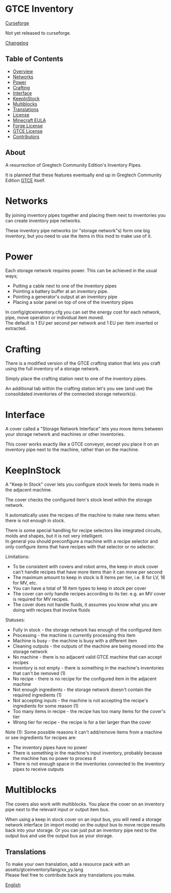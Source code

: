 # GTCE Inventory
[Curseforge](https://www.curseforge.com/minecraft/mc-mods/gtce-inventory)

Not yet released to curseforge.

[Changelog](CHANGELOG.md)

## Table of Contents
* [Overview](#about)
* [Networks](#networks)
* [Power](#power)
* [Crafting](#crafting)
* [Interface](#interface)
* [KeepInStock](#keepinstock)
* [Multiblocks](#multiblocks)
* [Translations](#translations)
* [License](LICENSE)
* [Minecraft EULA](https://www.minecraft.net/en-us/eula/)
* [Forge License](https://github.com/MinecraftForge/MinecraftForge/blob/1.16.x/LICENSE.txt)
* [GTCE License](https://github.com/GregTechCE/GregTech/blob/master/LICENSE)
* [Contributors](CONTRIBUTORS)

## About

A resurrection of Gregtech Community Edition's Inventory Pipes.

It is planned that these features eventually end up in Gregtech Community Edition [GTCE](https://github.com/GregTechCE/GregTech) itself.

# Networks

By joining inventory pipes together and placing them next to inventories you can create inventory pipe networks.

These inventory pipe networks (or "storage network"s) form one big inventory, but you need to use the items in this mod to make use of it.

# Power

Each storage network requires power. This can be achieved in the usual ways;

* Putting a cable next to one of the inventory pipes
* Pointing a battery buffer at an inventory pipe.
* Pointing a generator's output at an inventory pipe
* Placing a solar panel on top of one of the inventory pipes

In config/gtceinventory.cfg you can set the energy cost for each network, pipe, move operation or individual item moved.
<br> The default is 1 EU per second per network and 1 EU per item inserted or extracted.

# Crafting

There is a modified version of the GTCE crafting station that lets you craft using the full inventory of a storage network.

Simply place the crafting station next to one of the inventory pipes.

An additional tab within the crafting station let's you see (and use) the consolidated inventories of the connected storage network(s).

# Interface

A cover called a "Storage Network Interface" lets you move items between your storage network and machines or other inventories.

This cover works exactly like a GTCE conveyor, except you place it on an inventory pipe next to the machine, rather than on the machine.

# KeepInStock

A "Keep In Stock" cover lets you configure stock levels for items made in the adjacent machine.

The cover checks the configured item's stock level within the storage network.

It automatically uses the recipes of the machine to make new items when there is not enough in stock.

There is some special handling for recipe selectors like integrated circuits, molds and shapes, but it is not very intelligent.
<br>In general you should preconfigure a machine with a recipe selector and only configure items that have recipes with that selector or no selector.

Limitations:
* To be consistent with covers and robot arms, the keep in stock cover can't handle recipes that have more items than it can move per second
* The maximum amount to keep in stock is 8 items per tier, i.e. 8 for LV, 16 for MV, etc.
* You can have a total of 16 item types to keep in stock per cover
* The cover can only handle recipes according to its tier. e.g. an MV cover is required for MV recipes.
* The cover does not handle fluids, it assumes you know what you are doing with recipes that involve fluids

Statuses:
* Fully in stock - the storage network has enough of the configured item
* Processing - the machine is currently processing this item
* Machine is busy - the machine is busy with a different item
* Cleaning outputs - the outputs of the machine are being moved into the storage network
* No machine - there is no adjacent valid GTCE machine that can accept recipes
* Inventory is not empty - there is something in the machine's inventories that can't be removed (1)
* No recipe - there is no recipe for the configured item in the adjacent machine
* Not enough ingredients - the storage network doesn't contain the required ingredients (1)
* Not accepting inputs - the machine is not accepting the recipe's ingredients for some reason (1)
* Too many items in recipe - the recipe has too many items for the cover's tier
* Wrong tier for recipe - the recipe is for a tier larger than the cover

Note (1): Some possible reasons it can't add/remove items from a machine or see ingredients for recipes are:
* The inventory pipes have no power
* There is something in the machine's input inventory, probably because the machine has no power to process it
* There is not enough space in the inventories connected to the inventory pipes to receive outputs

# Multiblocks

The covers also work with multiblocks. You place the cover on an inventory pipe next to the relevant input or output item bus.

When using a keep in stock cover on an input bus, you will need a storage network interface (in import mode) on the output bus to move recipe results back into your storage. Or you can just put an inventory pipe next to the output bus and use the output bus as your storage.

## Translations
To make your own translation, add a resource pack with an assets/gtceinventory/lang/xx_yy.lang
<br>Please feel free to contribute back any translations you make.

[English](src/main/resources/assets/gtceinventory/lang/en_us.lang)